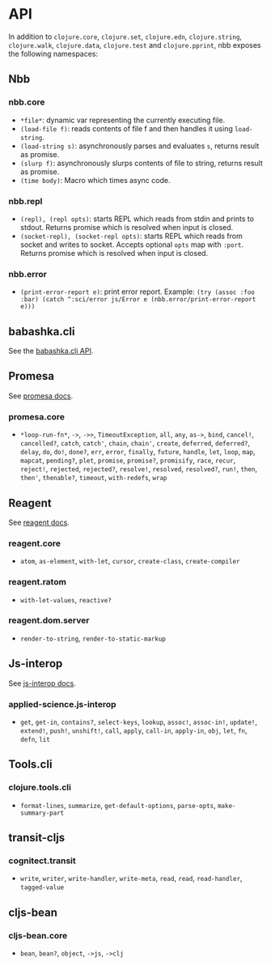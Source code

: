 # API

In addition to `clojure.core`, `clojure.set`, `clojure.edn`, `clojure.string`,
`clojure.walk`, `clojure.data`, `clojure.test` and `clojure.pprint`, nbb exposes
the following namespaces:

## Nbb

### nbb.core

- `*file*`: dynamic var representing the currently executing file.
- `(load-file f)`: reads contents of file f and then handles it using `load-string`.
- `(load-string s)`: asynchronously parses and evaluates `s`, returns result as promise.
- `(slurp f)`: asynchronously slurps contents of file to string, returns result as promise.
- `(time body)`: Macro which times async code.

### nbb.repl

- `(repl), (repl opts)`: starts REPL which reads from stdin and prints to
  stdout. Returns promise which is resolved when input is closed.
- `(socket-repl), (socket-repl opts)`: starts REPL which reads from socket and
  writes to socket. Accepts optional `opts` map with `:port`. Returns promise
  which is resolved when input is closed.

### nbb.error

- `(print-error-report e)`: print error report. Example: `(try (assoc :foo :bar) (catch ^:sci/error js/Error e (nbb.error/print-error-report e)))`

## babashka.cli

See the [babashka.cli API](https://github.com/babashka/cli/blob/main/API.md).

## Promesa

See [promesa docs](https://cljdoc.org/d/funcool/promesa/6.0.2/doc/user-guide).

### promesa.core

- `*loop-run-fn*`, `->`, `->>`, `TimeoutException`, `all`, `any`, `as->`, `bind`, `cancel!`, `cancelled?`, `catch`, `catch'`, `chain`, `chain'`, `create`, `deferred`, `deferred?`, `delay`, `do`, `do!`, `done?`, `err`, `error`, `finally`, `future`, `handle`, `let`, `loop`, `map`, `mapcat`, `pending?`, `plet`, `promise`, `promise?`, `promisify`, `race`, `recur`, `reject!`, `rejected`, `rejected?`, `resolve!`, `resolved`, `resolved?`, `run!`, `then`, `then'`, `thenable?`, `timeout`, `with-redefs`, `wrap`

## Reagent

See [reagent docs](http://reagent-project.github.io/docs/master/).

### reagent.core

- `atom`, `as-element`, `with-let`, `cursor`, `create-class`, `create-compiler`

### reagent.ratom

- `with-let-values`, `reactive?`

### reagent.dom.server

- `render-to-string`, `render-to-static-markup`

## Js-interop

See [js-interop docs](https://github.com/applied-science/js-interop).

### applied-science.js-interop

- `get`, `get-in`, `contains?`, `select-keys`, `lookup`, `assoc!`, `assoc-in!`,
  `update!`, `extend!`, `push!`, `unshift!`, `call`, `apply`, `call-in`,
  `apply-in`, `obj`, `let`, `fn`, `defn`, `lit`

## Tools.cli

### clojure.tools.cli

- `format-lines`, `summarize`, `get-default-options`, `parse-opts`, `make-summary-part`

## transit-cljs

### cognitect.transit

- `write`, `writer`, `write-handler`, `write-meta`, `read`, `read`, `read-handler`, `tagged-value`

## cljs-bean

### cljs-bean.core

- `bean`, `bean?`, `object`, `->js`, `->clj`
